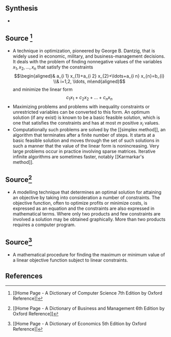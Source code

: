 ## Synthesis
- 
## Source [^1]
- A technique in optimization, pioneered by George B. Dantzig, that is widely used in economic, military, and business-management decisions. It deals with the problem of finding nonnegative values of the variables $x_{1}, x_{2}, \ldots, x_{n}$ that satisfy the constraints$$\begin{aligned}& a_{i 1} x_{1}+a_{i 2} x_{2}+\ldots+a_{i n} x_{n}=b_{i} \\& i=1,2, \ldots, m\end{aligned}$$and minimize the linear form$$c_{1} x_{1}+c_{2} x_{2}+\ldots+c_{n} x_{n}$$
- Maximizing problems and problems with inequality constraints or unrestricted variables can be converted to this form. An optimum solution (if any exist) is known to be a basic feasible solution, which is one that satisfies the constraints and has at most $m$ positive $x_{i}$ values.
- Computationally such problems are solved by the [[simplex method]], an algorithm that terminates after a finite number of steps. It starts at a basic feasible solution and moves through the set of such solutions in such a manner that the value of the linear form is nonincreasing. Very large problems occur in practice involving sparse matrices. Iterative infinite algorithms are sometimes faster, notably [[Karmarkar's method]].
## Source[^2]
- A modelling technique that determines an optimal solution for attaining an objective by taking into consideration a number of constraints. The objective function, often to optimize profits or minimize costs, is expressed as an equation and the constraints are also expressed in mathematical terms. Where only two products and few constraints are involved a solution may be obtained graphically. More than two products requires a computer program.
## Source[^3]
- A mathematical procedure for finding the maximum or minimum value of a linear objective function subject to linear constraints.
## References

[^1]: [[Home Page - A Dictionary of Computer Science 7th Edition by Oxford Reference]]
[^2]: [[Home Page - A Dictionary of Business and Management 6th Edition by Oxford Reference]]
[^3]: [[Home Page - A Dictionary of Economics 5th Edition by Oxford Reference]]